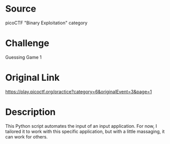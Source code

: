 # Source
picoCTF "Binary Exploitation" category

# Challenge
Guessing Game 1

# Original Link
https://play.picoctf.org/practice?category=6&originalEvent=3&page=1

# Description
This Python script automates the input of an input application. For now, I tailored it to work with this specific application, but with a little massaging, it can work for others.
